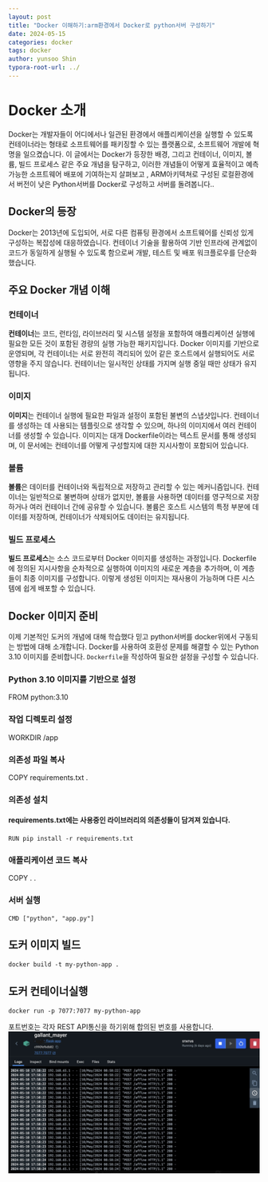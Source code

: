 ```yaml
---
layout: post
title: "Docker 이해하기:arm환경에서 Docker로 python서버 구성하기"
date: 2024-05-15
categories: docker
tags: docker
author: yunsoo Shin
typora-root-url: ../
---
```


# Docker 소개

Docker는 개발자들이 어디에서나 일관된 환경에서 애플리케이션을 실행할 수 있도록 컨테이너라는 형태로 소프트웨어를 패키징할 수 있는 플랫폼으로, 소프트웨어 개발에 혁명을 일으켰습니다. 이 글에서는 Docker가 등장한 배경, 그리고 컨테이너, 이미지, 볼륨, 빌드 프로세스 같은 주요 개념을 탐구하고, 이러한 개념들이 어떻게 효율적이고 예측 가능한 소프트웨어 배포에 기여하는지 살펴보고 , ARM아키텍쳐로 구성된 로컬환경에서
버전이 낮은 Python서버를 Docker로 구성하고 서버를 돌려봅니다..

## Docker의 등장

Docker는 2013년에 도입되어, 서로 다른 컴퓨팅 환경에서 소프트웨어를 신뢰성 있게 구성하는 복잡성에 대응하였습니다. 컨테이너 기술을 활용하여 기반 인프라에 관계없이 코드가 동일하게 실행될 수 있도록 함으로써 개발, 테스트 및 배포 워크플로우를 단순화했습니다.

## 주요 Docker 개념 이해

### 컨테이너

**컨테이너**는 코드, 런타임, 라이브러리 및 시스템 설정을 포함하여 애플리케이션 실행에 필요한 모든 것이 포함된 경량의 실행 가능한 패키지입니다. Docker 이미지를 기반으로 운영되며, 각 컨테이너는 서로 완전히 격리되어 있어 같은 호스트에서 실행되어도 서로 영향을 주지 않습니다. 컨테이너는 일시적인 상태를 가지며 실행 중일 때만 상태가 유지됩니다.

### 이미지

**이미지**는 컨테이너 실행에 필요한 파일과 설정이 포함된 불변의 스냅샷입니다. 컨테이너를 생성하는 데 사용되는 템플릿으로 생각할 수 있으며, 하나의 이미지에서 여러 컨테이너를 생성할 수 있습니다. 이미지는 대개 Dockerfile이라는 텍스트 문서를 통해 생성되며, 이 문서에는 컨테이너를 어떻게 구성할지에 대한 지시사항이 포함되어 있습니다.

### 볼륨

**볼륨**은 데이터를 컨테이너와 독립적으로 저장하고 관리할 수 있는 메커니즘입니다. 컨테이너는 일반적으로 불변하며 상태가 없지만, 볼륨을 사용하면 데이터를 영구적으로 저장하거나 여러 컨테이너 간에 공유할 수 있습니다. 볼륨은 호스트 시스템의 특정 부분에 데이터를 저장하며, 컨테이너가 삭제되어도 데이터는 유지됩니다.

### 빌드 프로세스

**빌드 프로세스**는 소스 코드로부터 Docker 이미지를 생성하는 과정입니다. Dockerfile에 정의된 지시사항을 순차적으로 실행하여 이미지의 새로운 계층을 추가하며, 이 계층들이 최종 이미지를 구성합니다. 이렇게 생성된 이미지는 재사용이 가능하며 다른 시스템에 쉽게 배포할 수 있습니다.

## Docker 이미지 준비

이제 기본적인 도커의 개념에 대해 학습했다 믿고 python서버를 docker위에서 구동되는 방법에 대해 소개합니다.
Docker를 사용하여 호환성 문제를 해결할 수 있는 Python 3.10 이미지를 준비합니다. `Dockerfile`을 작성하여 필요한 설정을 구성할 수 있습니다.

### Python 3.10 이미지를 기반으로 설정

FROM python:3.10

### 작업 디렉토리 설정

WORKDIR /app

### 의존성 파일 복사

COPY requirements.txt .

### 의존성 설치

#### requirements.txt에는 사용중인 라이브러리의 의존성들이 담겨져 있습니다.

```
RUN pip install -r requirements.txt
```

### 애플리케이션 코드 복사

COPY . .

### 서버 실행

```
CMD ["python", "app.py"]
```

## 도커 이미지 빌드

```
docker build -t my-python-app .
```

## 도커 컨테이너실행

```
docker run -p 7077:7077 my-python-app
```

포트번호는 각자 REST API통신을 하기위해 합의된 번호를 사용합니다.
![Desktop View](/assets/img/post/20240515/dockerRun.jpg)
